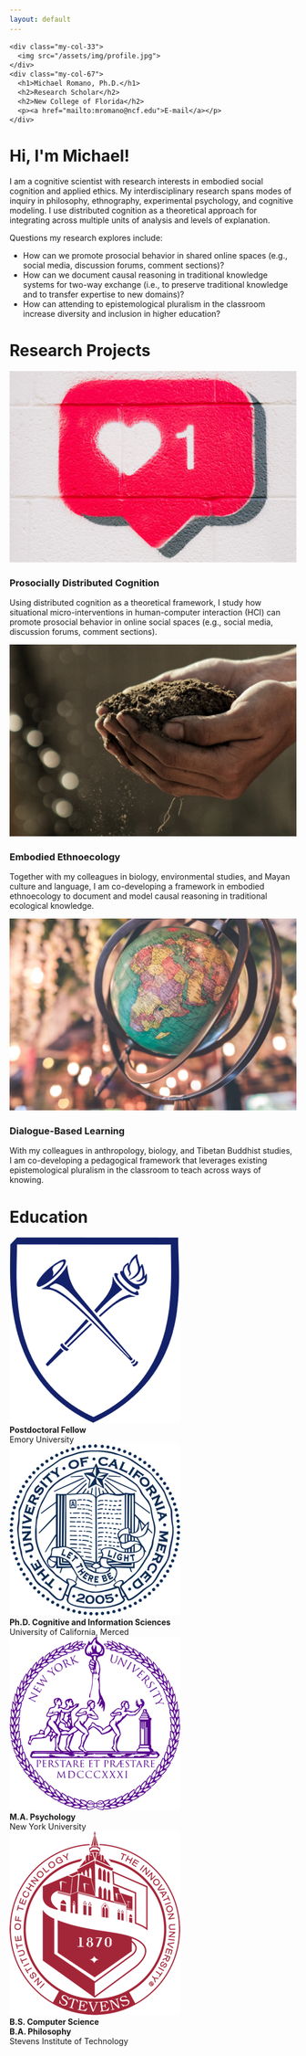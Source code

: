 ```yaml
---
layout: default
---
```


<div class="my-flex my-box">

    <div class="my-col-33">
      <img src="/assets/img/profile.jpg">
    </div>
    <div class="my-col-67">
      <h1>Michael Romano, Ph.D.</h1>
      <h2>Research Scholar</h2>
      <h2>New College of Florida</h2>
      <p><a href="mailto:mromano@ncf.edu">E-mail</a></p>
    </div>

</div>

# Hi, I'm Michael!

I am a cognitive scientist with research interests in embodied social cognition and applied ethics. My interdisciplinary research spans modes of inquiry in philosophy, ethnography, experimental psychology, and cognitive modeling. I use distributed cognition as a theoretical approach for integrating across multiple units of analysis and levels of explanation.

Questions my research explores include:
* How can we promote prosocial behavior in shared online spaces (e.g., social media, discussion forums, comment sections)?
* How can we document causal reasoning in traditional knowledge systems for two-way exchange (i.e., to preserve traditional knowledge and to transfer expertise to new domains)?
* How can attending to epistemological pluralism in the classroom increase diversity and inclusion in higher education?

# Research Projects

<div class="my-flex">
  <div class="my-col-33">
    <div class="my-center-text">
      <img src="/assets/img/prosocial.jpg">
      <h3>Prosocially Distributed Cognition</h3>
    </div>
    <p>Using distributed cognition as a theoretical framework, I study how situational micro-interventions in human-computer interaction (HCI) can promote prosocial behavior in online social spaces (e.g., social media, discussion forums, comment sections).</p>
  </div>
  <div class="my-col-33">
    <div class="my-center-text">
      <img src="/assets/img/soil.jpg">
      <h3>Embodied Ethnoecology</h3>
    </div>
    <p>Together with my colleagues in biology, environmental studies, and Mayan culture and language, I am co-developing a framework in embodied ethnoecology to document and model causal reasoning in traditional ecological knowledge.</p>
  </div>
  <div class="my-col-33">
    <div class="my-center-text">
      <img src="/assets/img/knowledge.jpg">
      <h3>Dialogue-Based Learning</h3>
    </div>
    <p>With my colleagues in anthropology, biology, and Tibetan Buddhist studies, I am co-developing a pedagogical framework that leverages existing epistemological pluralism in the classroom to teach across ways of knowing.</p>
  </div>
</div>

# Education

<div class="my-flex my-flex-edu">
  <div class="my-edu-logo">
    <img src="/assets/img/logo-emory.png">
  </div>
  <div>
    <b>Postdoctoral Fellow</b><br>
    Emory University
  </div>
</div>
<div class="my-flex my-flex-edu">
  <div class="my-edu-logo">
    <img src="/assets/img/logo-ucmerced.png">
  </div>
  <div>
    <b>Ph.D. Cognitive and Information Sciences</b><br>
    University of California, Merced
  </div>
</div>
<div class="my-flex my-flex-edu">
  <div class="my-edu-logo">
    <img src="/assets/img/logo-nyu.png">
  </div>
  <div>
    <b>M.A. Psychology</b><br>
    New York University
  </div>
</div>
<div class="my-flex my-flex-edu">
  <div class="my-edu-logo">
    <img src="/assets/img/logo-stevens.png">
  </div>
  <div>
    <b>B.S. Computer Science</b><br>
    <b>B.A. Philosophy</b><br>
    Stevens Institute of Technology
  </div>
</div>

